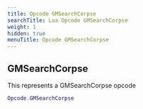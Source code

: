 ```yaml
---
title: Opcode GMSearchCorpse
searchTitle: Lua Opcode GMSearchCorpse
weight: 1
hidden: true
menuTitle: Opcode GMSearchCorpse
---
```

## GMSearchCorpse

This represents a GMSearchCorpse opcode
```lua
Opcode.GMSearchCorpse
```